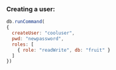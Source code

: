 ### Creating a user:
```javascript
db.runCommand(
{
  createUser: "cooluser",
  pwd: "newpassword",
  roles: [
    { role: "readWrite", db: "fruit" }
  ]
})
